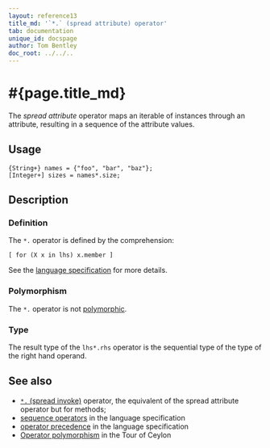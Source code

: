 ```yaml
---
layout: reference13
title_md: '`*.` (spread attribute) operator'
tab: documentation
unique_id: docspage
author: Tom Bentley
doc_root: ../../..
---
```


# #{page.title_md}

The *spread attribute* operator maps an iterable of instances through an 
attribute, resulting in a sequence of the attribute values.

## Usage 

<!-- try: -->
    {String+} names = {"foo", "bar", "baz"};
    [Integer+] sizes = names*.size;

## Description

### Definition

The `*.` operator is defined by the comprehension:

<!-- check:none -->
<!-- try: -->
    [ for (X x in lhs) x.member ]

See the [language specification](#{site.urls.spec_current}#listmap) for 
more details.

### Polymorphism

The `*.` operator is not [polymorphic](#{page.doc_root}/reference/operator/operator-polymorphism). 

### Type

The result type of the `lhs*.rhs` operator is the sequential type of the 
type of the right hand operand.

## See also

* [`*.` (spread invoke)](../spread-invoke) operator, the equivalent of the 
  spread attribute operator but for methods;
* [sequence operators](#{site.urls.spec_current}#listmap) in the 
  language specification
* [operator precedence](#{site.urls.spec_current}#operatorprecedence) in the 
  language specification
* [Operator polymorphism](#{page.doc_root}/tour/language-module/#operator_polymorphism) 
  in the Tour of Ceylon

